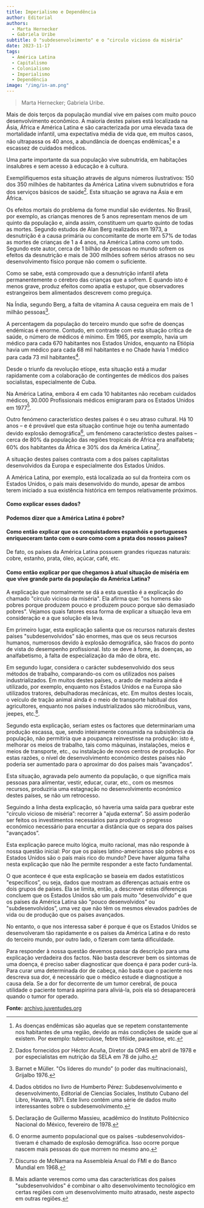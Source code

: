 ```yaml
---
title: Imperialismo e Dependência
author: Editorial
authors:
  - Marta Hernecker
  - Gabriela Uribe
subtitle: O "subdesenvolvimento" e o "circulo vicioso da miséria"
date: 2023-11-17
tags:
  - América Latina
  - Capitalismo
  - Colonialismo
  - Imperialismo
  - Dependência
image: "/img/in-am.png"
---
```


> Marta Hernecker; Gabriela Uribe.

Mais de dois terços da população mundial vive em países com muito pouco desenvolvimento econômico. A maioria destes países está localizada na Ásia, África e América Latina e são caracterizada por uma elevada taxa de mortalidade infantil, uma expectativa média de vida que, em muitos casos, não ultrapassa os 40 anos, a abundância de doenças endêmicas[^1] e a escassez de cuidados médicos.


Uma parte importante da sua população vive subnutrida, em habitações insalubres e sem acesso à educação e à cultura.

Exemplifiquemos esta situação através de alguns números ilustrativos: 150 dos 350 milhões de habitantes da América Latina vivem subnutridos e fora dos serviços básicos de saúde[^2]. Esta situação se agrava na Ásia e em África.

Os efeitos mortais do problema da fome mundial são evidentes. No Brasil, por exemplo, as crianças menores de 5 anos representam menos de um quinto da população e, ainda assim, constituem um quarto quinto de todas as mortes. Segundo estudos de Alan Berg realizados em 1973, a desnutrição é a causa primária ou concomitante de morte em 57% de todas as mortes de crianças de 1 a 4 anos, na América Latina como um todo. Segundo este autor, cerca de 1 bilhão de pessoas no mundo sofrem os efeitos da desnutrição e mais de 300 milhões sofrem sérios atrasos no seu desenvolvimento físico porque não comem o suficiente.

Como se sabe, está comprovado que a desnutrição infantil afeta permanentemente o cérebro das crianças que a sofrem. E quando isto é menos grave, produz efeitos como apatia e estupor, que observadores estrangeiros bem alimentados descrevem como preguiça.

Na Índia, segundo Berg, a falta de vitamina A causa cegueira em mais de 1 milhão pessoas[^3].

A percentagem da população do terceiro mundo que sofre de doenças endémicas é enorme. Contudo, em contraste com esta situação crítica de saúde, o número de médicos é mínimo. Em 1965, por exemplo, havia um médico para cada 670 habitantes nos Estados Unidos, enquanto na Etiópia havia um médico para cada 68 mil habitantes e no Chade havia 1 médico para cada 73 mil habitantes[^4].

Desde o triunfo da revolução etíope, esta situação está a mudar rapidamente com a colaboração de contingentes de médicos dos países socialistas, especialmente de Cuba.

Na América Latina, embora 4 em cada 10 habitantes não recebam cuidados médicos, 30.000 Profissionais médicos emigraram para os Estados Unidos em 1977[^5].

Outro fenómeno característico destes países é o seu atraso cultural. Há 10 anos – e é provável que esta situação continue hoje ou tenha aumentado devido explosão demográfica[^6], um fenómeno característico destes países – cerca de 80% da população das regiões tropicais de África era analfabeta; 60% dos habitantes da África e 30% dos da América Latina[^7].

A situação destes países contrasta com a dos países capitalistas desenvolvidos da Europa e especialmente dos Estados Unidos.

A América Latina, por exemplo, está localizada ao sul da fronteira com os Estados Unidos, o país mais desenvolvido do mundo, apesar de ambos terem iniciado a sua existência histórica em tempos relativamente próximos.

#### Como explicar esses dados?
#### Podemos dizer que a América Latina é pobre?
#### Como então explicar que os conquistadores espanhóis e portugueses enriqueceram tanto com o ouro como com a prata dos nossos países?
De fato, os países da América Latina possuem grandes riquezas naturais: cobre, estanho, prata, óleo, açúcar, café, etc.

#### Como então explicar por que chegamos à atual situação de miséria em que vive grande parte da população da América Latina?
A explicação que normalmente se dá a esta questão é a explicação do chamado "círculo vicioso da miséria". Ela afirma que: "os homens são pobres porque produzem pouco e produzem pouco porque são demasiado pobres". Vejamos quais fatores essa forma de explicar a situação leva em consideração e a que solução ela leva.

Em primeiro lugar, esta explicação salienta que os recursos naturais destes países "subdesenvolvidos” são enormes, mas que os seus recursos humanos, numerosos devido à explosão demográfica, são fracos do ponto de vista do desempenho profissional. Isto se deve à fome, às doenças, ao analfabetismo, à falta de especialização da mão de obra, etc.

Em segundo lugar, considera o carácter subdesenvolvido dos seus métodos de trabalho, comparando-os com os utilizados nos países industrializados. Em muitos destes países, o arado de madeira ainda é utilizado, por exemplo, enquanto nos Estados Unidos e na Europa são utilizados tratores, debulhadoras mecânicas, etc. Em muitos destes locais, o veículo de tração animal ainda é o meio de transporte habitual dos agricultores, enquanto nos países industrializados são microônibus, vans, jeepes, etc.[^8].

Segundo esta explicação, seriam estes os factores que determinariam uma produção escassa, que, sendo inteiramente consumida na subsistência da população, não permitiria que a poupança reinvestisse na produção: isto é, melhorar os meios de trabalho, tais como máquinas, instalações, meios e meios de transporte, etc., ou instalação de novos centros de produção. Por estas razões, o nível de desenvolvimento económico destes países não poderia ser aumentado para o aproximar do dos países mais "avançados”.

Esta situação, agravada pelo aumento da população, o que significa mais pessoas para alimentar, vestir, educar, curar, etc., com os mesmos recursos, produziria uma estagnação no desenvolvimento económico destes países, se não um retrocesso.

Seguindo a linha desta explicação, só haveria uma saída para quebrar este "círculo vicioso de miséria”: recorrer à "ajuda externa”. Só assim poderão ser feitos os investimentos necessários para produzir o progresso económico necessário para encurtar a distância que os separa dos países "avançados”.

Esta explicação parece muito lógica, muito racional, mas não responde à nossa questão inicial:
Por que os países latino-americanos são pobres e os Estados Unidos são o país mais rico do mundo? Deve haver alguma falha nesta explicação que não lhe permite responder a este facto fundamental.

O que acontece é que esta explicação se baseia em dados estatísticos "específicos”, ou seja, dados que mostram as diferenças actuais entre os dois grupos de países. Ela se limita, então, a descrever estas diferenças concluem que os Estados Unidos são um país muito "desenvolvido” e que os países da América Latina são "pouco desenvolvidos” ou "subdesenvolvidos”, uma vez que não têm os mesmos elevados padrões de vida ou de produção que os países avançados.

No entanto, o que nos interessa saber é porque é que os Estados Unidos se desenvolveram tão rapidamente e os países da América Latina e do resto do terceiro mundo, por outro lado, o fizeram com tanta dificuldade.

Para responder à nossa questão devemos passar da descrição para uma explicação verdadeira dos factos. Não basta descrever bem os sintomas de uma doença, é preciso saber diagnosticar que doença é para poder curá-la. Para curar uma determinada dor de cabeça, não basta que o paciente nos descreva sua dor, é necessário que o médico estude e diagnostique a causa dela. Se a dor for decorrente de um tumor cerebral, de pouca utilidade o paciente tomará aspirina para aliviá-la, pois ela só desaparecerá quando o tumor for operado.

**Fonte:** [archivo.juventudes.org](https://archivo.juventudes.org/textos/Marta%20Harnecker/Imperialismo%20y%20dependencia.pdf)

[^1]: As doenças endêmicas são aquelas que se repetem constantemente nos habitantes de uma região, devido as más condições de saúde que aí existem. Por exemplo: tuberculose, febre tifóide, parasitose, etc.

[^2]: Dados fornecidos por Héctor Acuña, Diretor da OPAS em abril de 1978 e por especialistas em nutrição da SELA em 78 de julho.

[^3]: Barnet e Müller. "Os líderes do mundo” (o poder das multinacionais), Grijalbo 1976.

[^4]: Dados obtidos no livro de Humberto Pérez: Subdesenvolvimento e desenvolvimento, Editorial de Ciencias Sociales, Instituto Cubano del Libro, Havana, 1971. Este livro contém uma série de dados muito interessantes sobre o subdesenvolvimento.

[^5]: Declaração de Guillermo Massieu, acadêmico do Instituto Politécnico Nacional do México, fevereiro de 1978.

[^6]: O enorme aumento populacional que os países -subdesenvolvidos- tiveram é chamado de explosão demográfica. Isso ocorre porque nascem mais pessoas do que morrem no mesmo ano.

[^7]: Discurso de McNamara na Assembleia Anual do FMI e do Banco Mundial em 1968.

[^8]: Mais adiante veremos como uma das características dos países "subdesenvolvidos" é combinar o alto desenvolvimento tecnológico em certas regiões com um desenvolvimento muito atrasado, neste aspecto em outras regiões.